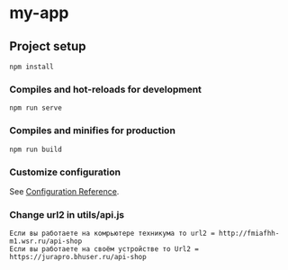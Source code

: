# my-app

## Project setup
```
npm install
```

### Compiles and hot-reloads for development
```
npm run serve
```

### Compiles and minifies for production
```
npm run build
```

### Customize configuration
See [Configuration Reference](https://cli.vuejs.org/config/).

### Change url2 in utils/api.js
```
Если вы работаете на комрьютере техникума то url2 = http://fmiafhh-m1.wsr.ru/api-shop
Если вы работаете на своём устройстве то Url2 = https://jurapro.bhuser.ru/api-shop
```
